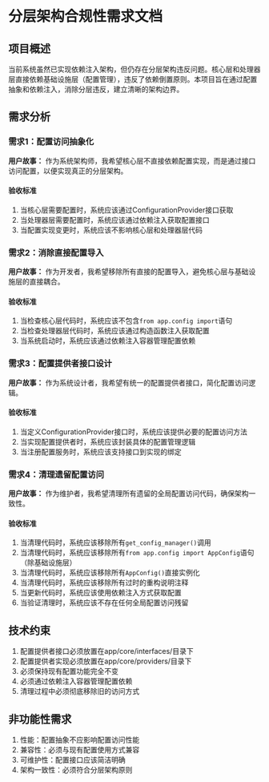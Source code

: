 # 分层架构合规性需求文档

## 项目概述

当前系统虽然已实现依赖注入架构，但仍存在分层架构违反问题。核心层和处理器层直接依赖基础设施层（配置管理），违反了依赖倒置原则。本项目旨在通过配置抽象和依赖注入，消除分层违反，建立清晰的架构边界。

## 需求分析

### 需求1：配置访问抽象化

**用户故事：** 作为系统架构师，我希望核心层不直接依赖配置实现，而是通过接口访问配置，以便实现真正的分层架构。

#### 验收标准
1. 当核心层需要配置时，系统应该通过ConfigurationProvider接口获取
2. 当处理器层需要配置时，系统应该通过依赖注入获取配置接口
3. 当配置实现变更时，系统应该不影响核心层和处理器层代码

### 需求2：消除直接配置导入

**用户故事：** 作为开发者，我希望移除所有直接的配置导入，避免核心层与基础设施层的直接耦合。

#### 验收标准
1. 当检查核心层代码时，系统应该不包含`from app.config import`语句
2. 当检查处理器层代码时，系统应该通过构造函数注入获取配置
3. 当系统启动时，系统应该通过依赖注入容器管理配置依赖

### 需求3：配置提供者接口设计

**用户故事：** 作为系统设计者，我希望有统一的配置提供者接口，简化配置访问逻辑。

#### 验收标准
1. 当定义ConfigurationProvider接口时，系统应该提供必要的配置访问方法
2. 当实现配置提供者时，系统应该封装具体的配置管理逻辑
3. 当注册配置服务时，系统应该支持接口到实现的绑定

### 需求4：清理遗留配置访问

**用户故事：** 作为维护者，我希望清理所有遗留的全局配置访问代码，确保架构一致性。

#### 验收标准
1. 当清理代码时，系统应该移除所有`get_config_manager()`调用
2. 当清理代码时，系统应该移除所有`from app.config import AppConfig`语句（除基础设施层）
3. 当清理代码时，系统应该移除所有`AppConfig()`直接实例化
4. 当清理代码时，系统应该移除所有过时的重构说明注释
5. 当更新代码时，系统应该使用依赖注入方式获取配置
6. 当验证清理时，系统应该不存在任何全局配置访问残留

## 技术约束

1. 配置提供者接口必须放置在app/core/interfaces/目录下
2. 配置提供者实现必须放置在app/core/providers/目录下
3. 必须保持现有配置功能完全不变
4. 必须通过依赖注入容器管理配置依赖
5. 清理过程中必须彻底移除旧的访问方式

## 非功能性需求

1. 性能：配置抽象不应影响配置访问性能
2. 兼容性：必须与现有配置使用方式兼容
3. 可维护性：配置接口应该简洁明确
4. 架构一致性：必须符合分层架构原则
